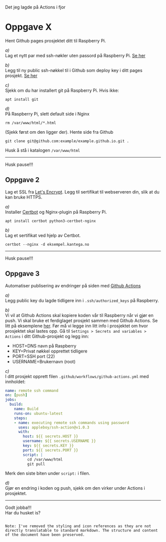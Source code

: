 
Det jeg lagde på Actions i fjor

# Oppgave X

Hent Github pages prosjektet ditt til Raspberry Pi.

*a)*  
Lag et nytt par med ssh-nøkler uten passord på Raspberry Pi. [Se her](https://docs.github.com/en/authentication/connecting-to-github-with-ssh/generating-a-new-ssh-key-and-adding-it-to-the-ssh-agent)

*b)*  
Legg til ny public ssh-nøkkel til i Github som deploy key i ditt pages prosjekt. [Se her](https://dylancastillo.co/how-to-use-github-deploy-keys/#create-a-deploy-key-on-github)

*c)*  
Sjekk om du har installert git på Raspberry Pi. Hvis ikke:
```
apt install git
```

*d)*  
På Raspberry Pi, slett default side i Nginx
```
rm /var/www/html/*.html
```
(Sjekk først om den ligger der).
Hente side fra Github
```
git clone git@github.com:example/example.github.io.git .
```
Husk å stå i katalogen `/var/www/html`

---

Husk pause!!!

## Oppgave 2

Lag et SSL fra [Let's Encrypt](https://letsencrypt.org/). Legg til sertifikat til webserveren din, slik at du kan bruke HTTPS.

*a)*  
Installer [Certbot](https://certbot.eff.org/) og Nginx-plugin på Raspberry Pi.
```
apt install certbot python3-certbot-nginx
```

*b)*  
Lag et sertifikat ved hjelp av Certbot.
```
certbot --nginx -d eksempel.kantega.no
```

---

Husk pause!!!

## Oppgave 3

Automatiser publisering av endringer på siden med [Github Actions](https://github.com/features/actions)

*a)*  
Legg public key du lagde tidligere inn i `.ssh/authorized_keys` på Raspberry.

*b)*  
Vi vil at Github Actions skal kopiere koden vår til Raspberry når vi gjør en push. Vi skal bruke et ferdiglaget prosjekt sammen med Github Actions. Se litt på eksemplene [her](https://github.com/appleboy/ssh-action). Før må vi legge inn litt info i prosjektet om hvor prosjektet skal lastes opp. Gå til `Settings > Secrets and variables > Actions` i ditt Github-prosjekt og legg inn:

- HOST=DNS navn på Raspberry
- KEY=Privat nøkkel opprettet tidligere
- PORT=SSH port (22)
- USERNAME=Brukernavn (root)

*c)*  
I ditt prosjekt opprett filen `.github/workflows/github-actions.yml` med innholdet:

```yaml
name: remote ssh command
on: [push]
jobs:
  build:
    name: Build
    runs-on: ubuntu-latest
    steps:
    - name: executing remote ssh commands using password
      uses: appleboy/ssh-action@v1.0.3
      with:
        host: ${{ secrets.HOST }}
        username: ${{ secrets.USERNAME }}
        key: ${{ secrets.KEY }}
        port: ${{ secrets.PORT }}
        script: |
          cd /var/www/html
          git pull              
```

Merk den siste biten under `script:` i filen.

*d)*  
Gjør en endring i koden og push, sjekk om den virker under Actions i prosjektet.

---

Godt jobba!!!  
Har du husket is?
```

Note: I've removed the styling and icon references as they are not directly translatable to standard markdown. The structure and content of the document have been preserved.